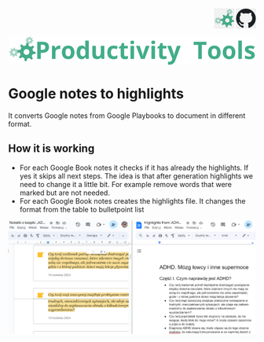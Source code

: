 <!--Category:GAS--> 
 <p align="right">
    <a href="http://productivitytools.top/gmail-rules/"><img src="Images/Header/ProductivityTools_green_40px_2.png" /><a> 
    <a href="https://github.com/pwujczyk/ProductivityTools.GmailRules"><img src="Images/Header/Github_border_40px.png" /></a>
</p>
<p align="center">
    <a href="http://http://productivitytools.tech/">
        <img src="Images/Header/LogoTitle_green_500px.png" />
    </a>
</p>

# Google notes to highlights

It converts Google notes from Google Playbooks to document in different format.
 <!--more-->



## How it is working
- For each Google Book notes it checks if it has already the highlights. If yes it skips all next steps. The idea is that after generation highlights we need to change it a little bit. For example remove words that were marked but are not needed.
- For each Google Book notes creates the highlights file. It changes the format from the table to bulletpoint list


![alt text](image.png)